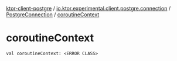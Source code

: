 [ktor-client-postgre](../../index.md) / [io.ktor.experimental.client.postgre.connection](../index.md) / [PostgreConnection](index.md) / [coroutineContext](./coroutine-context.md)

# coroutineContext

`val coroutineContext: <ERROR CLASS>`